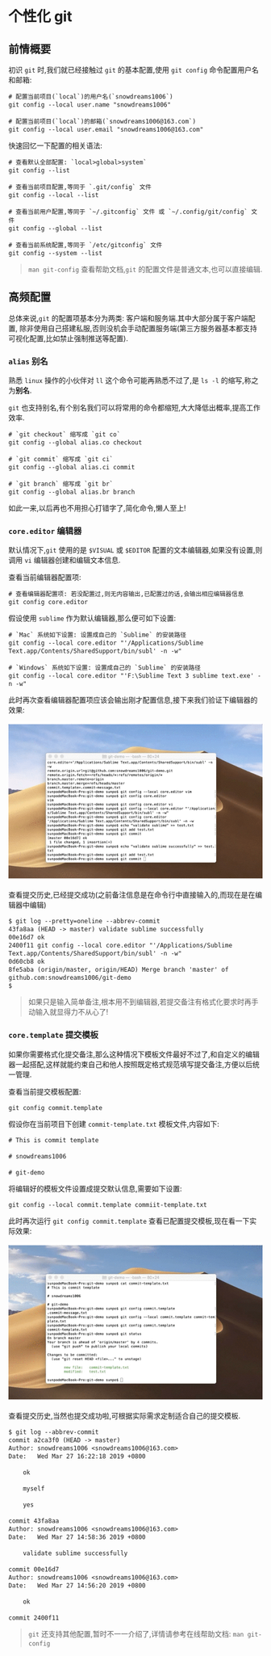 # 个性化 git

## 前情概要

初识 `git` 时,我们就已经接触过 `git` 的基本配置,使用 `git config` 命令配置用户名和邮箱:

```
# 配置当前项目(`local`)的用户名(`snowdreams1006`)
git config --local user.name "snowdreams1006"

# 配置当前项目(`local`)的邮箱(`snowdreams1006@163.com`)
git config --local user.email "snowdreams1006@163.com"
```

快速回忆一下配置的相关语法:

```
# 查看默认全部配置: `local>global>system`
git config --list

# 查看当前项目配置,等同于 `.git/config` 文件
git config --local --list

# 查看当前用户配置,等同于 `~/.gitconfig` 文件 或 `~/.config/git/config` 文件
git config --global --list

# 查看当前系统配置,等同于 `/etc/gitconfig` 文件
git config --system --list
```

> `man git-config` 查看帮助文档,`git` 的配置文件是普通文本,也可以直接编辑.

## 高频配置

总体来说,`git` 的配置项基本分为两类: 客户端和服务端.其中大部分属于客户端配置, 除非使用自己搭建私服,否则没机会手动配置服务端(第三方服务器基本都支持可视化配置,比如禁止强制推送等配置).

### `alias` 别名

熟悉 `linux` 操作的小伙伴对 `ll` 这个命令可能再熟悉不过了,是 `ls -l` 的缩写,称之为**别名**.

`git` 也支持别名,有个别名我们可以将常用的命令都缩短,大大降低出概率,提高工作效率.

```
# `git checkout` 缩写成 `git co`
git config --global alias.co checkout

# `git commit` 缩写成 `git ci`
git config --global alias.ci commit

# `git branch` 缩写成 `git br`
git config --global alias.br branch
```

如此一来,以后再也不用担心打错字了,简化命令,懒人至上!

### `core.editor` 编辑器

默认情况下,`git` 使用的是 `$VISUAL` 或 `$EDITOR` 配置的文本编辑器,如果没有设置,则调用 `vi` 编辑器创建和编辑文本信息.

查看当前编辑器配置项:

```
# 查看编辑器配置项: 若没配置过,则无内容输出,已配置过的话,会输出相应编辑器信息
git config core.editor
```

假设使用 `sublime` 作为默认编辑器,那么便可如下设置:

```
# `Mac` 系统如下设置: 设置成自己的 `Sublime` 的安装路径
git config --local core.editor "'/Applications/Sublime Text.app/Contents/SharedSupport/bin/subl' -n -w"

# `Windows` 系统如下设置: 设置成自己的 `Sublime` 的安装路径
git config --local core.editor "'F:\Sublime Text 3 sublime text.exe' -n -w"
```

此时再次查看编辑器配置项应该会输出刚才配置信息,接下来我们验证下编辑器的效果:

![git-custom-config-editor.gif](./images/git-custom-config-editor.gif)

查看提交历史,已经提交成功(之前备注信息是在命令行中直接输入的,而现在是在编辑器中编辑)

```
$ git log --pretty=oneline --abbrev-commit
43fa8aa (HEAD -> master) validate sublime successfully
00e16d7 ok
2400f11 git config --local core.editor "'/Applications/Sublime Text.app/Contents/SharedSupport/bin/subl' -n -w"
0d60cb8 ok
8fe5aba (origin/master, origin/HEAD) Merge branch 'master' of github.com:snowdreams1006/git-demo
$ 
```

> 如果只是输入简单备注,根本用不到编辑器,若提交备注有格式化要求时再手动输入就显得力不从心了!

### `core.template` 提交模板

如果你需要格式化提交备注,那么这种情况下模板文件最好不过了,和自定义的编辑器一起搭配,这样就能约束自己和他人按照既定格式规范填写提交备注,方便以后统一管理.

查看当前提交模板配置:

```
git config commit.template
```

假设你在当前项目下创建 `commit-template.txt` 模板文件,内容如下:

```
# This is commit template

# snowdreams1006 

# git-demo
```

将编辑好的模板文件设置成提交默认信息,需要如下设置:

```
git config --local commit.template commiit-template.txt
```

此时再次运行 `git config commit.template` 查看已配置提交模板,现在看一下实际效果:

![git-custom-config-commit.gif](./images/git-custom-config-commit.gif)

查看提交历史,当然也提交成功啦,可根据实际需求定制适合自己的提交模板.

```
$ git log --abbrev-commit
commit a2ca3f0 (HEAD -> master)
Author: snowdreams1006 <snowdreams1006@163.com>
Date:   Wed Mar 27 16:22:18 2019 +0800

    ok
    
    myself
    
    yes

commit 43fa8aa
Author: snowdreams1006 <snowdreams1006@163.com>
Date:   Wed Mar 27 14:58:36 2019 +0800

    validate sublime successfully

commit 00e16d7
Author: snowdreams1006 <snowdreams1006@163.com>
Date:   Wed Mar 27 14:56:20 2019 +0800

    ok

commit 2400f11
```

> `git` 还支持其他配置,暂时不一一介绍了,详情请参考在线帮助文档: `man git-config`